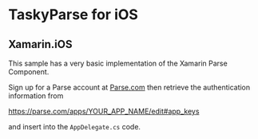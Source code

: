 TaskyParse for iOS
==================

Xamarin.iOS
---------
This sample has a very basic implementation of the Xamarin Parse Component.

Sign up for a Parse account at [Parse.com](http://parse.com) then retrieve the authentication information from

https://parse.com/apps/YOUR_APP_NAME/edit#app_keys

and insert into the `AppDelegate.cs` code.